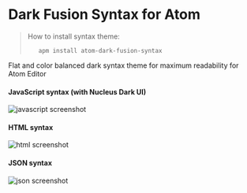 Dark Fusion Syntax for Atom
===========================

>How to install syntax theme:
>```
>    apm install atom-dark-fusion-syntax
>```

Flat and color balanced dark syntax theme for maximum readability for Atom Editor

#### JavaScript syntax (with Nucleus Dark UI)

![javascript screenshot](https://github.com/MaxGraey/atom-dark-fusion-syntax/blob/master/screenshots/js.png)

#### HTML syntax

![html screenshot](https://github.com/MaxGraey/atom-dark-fusion-syntax/blob/master/screenshots/html.png)

#### JSON syntax

![json screenshot](https://github.com/MaxGraey/atom-dark-fusion-syntax/blob/master/screenshots/json.png)
